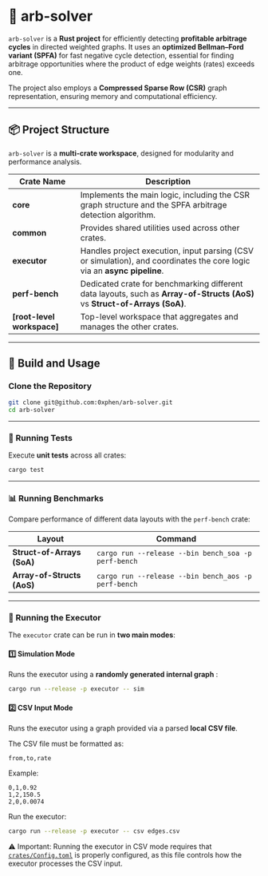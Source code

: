 # 🧮 arb-solver

`arb-solver` is a **Rust project** for efficiently detecting **profitable arbitrage cycles** in directed weighted graphs. It uses an **optimized Bellman–Ford variant (SPFA)** for fast negative cycle detection, essential for finding arbitrage opportunities where the product of edge weights (rates) exceeds one.

The project also employs a **Compressed Sparse Row (CSR)** graph representation, ensuring memory and computational efficiency.

---

## 📦 Project Structure

`arb-solver` is a **multi-crate workspace**, designed for modularity and performance analysis.

| Crate Name                 | Description                                                                                                                |
| -------------------------- | -------------------------------------------------------------------------------------------------------------------------- |
| **core**                   | Implements the main logic, including the CSR graph structure and the SPFA arbitrage detection algorithm.                   |
| **common**                 | Provides shared utilities used across other crates.                                                                        |
| **executor**               | Handles project execution, input parsing (CSV or simulation), and coordinates the core logic via an **async pipeline**.    |
| **perf-bench**             | Dedicated crate for benchmarking different data layouts, such as **Array-of-Structs (AoS)** vs **Struct-of-Arrays (SoA)**. |
| **[root-level workspace]** | Top-level workspace that aggregates and manages the other crates.                                                          |

---

## 🔨 Build and Usage

### Clone the Repository

```bash
git clone git@github.com:0xphen/arb-solver.git
cd arb-solver
```

---

### 🧪 Running Tests

Execute **unit tests** across all crates:

```bash
cargo test
```

---

### 📊 Running Benchmarks

Compare performance of different data layouts with the `perf-bench` crate:

| Layout                     | Command                                             |
| -------------------------- | --------------------------------------------------- |
| **Struct-of-Arrays (SoA)** | `cargo run --release --bin bench_soa -p perf-bench` |
| **Array-of-Structs (AoS)** | `cargo run --release --bin bench_aos -p perf-bench` |

---

### 🚀 Running the Executor

The `executor` crate can be run in **two main modes**:

#### 1️⃣ Simulation Mode

Runs the executor using a **randomly generated internal graph** :

```bash
cargo run --release -p executor -- sim
```

#### 2️⃣ CSV Input Mode

Runs the executor using a graph provided via a parsed **local CSV file**.

The CSV file must be formatted as:

```
from,to,rate
```

Example:

```csv
0,1,0.92
1,2,150.5
2,0,0.0074
```

Run the executor:

```bash
cargo run --release -p executor -- csv edges.csv
```

⚠️ Important: Running the executor in CSV mode requires that [`crates/Config.toml`](crates/executor/Config.toml)
 is properly configured, as this file controls how the executor processes the CSV input.
